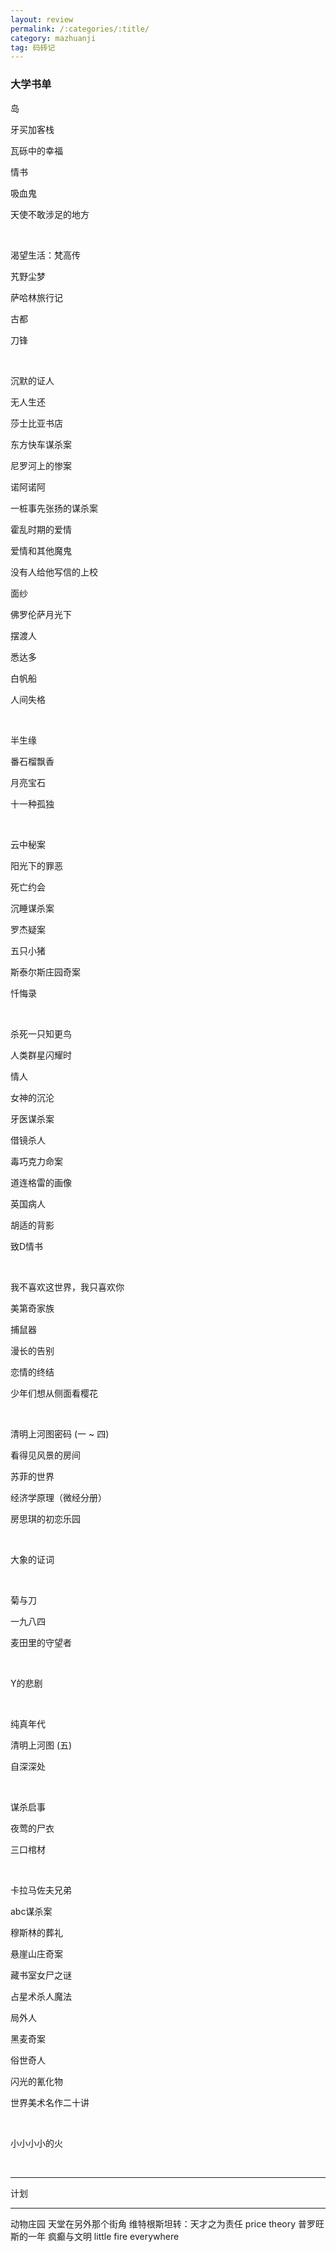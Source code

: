 ```yaml
---
layout: review
permalink: /:categories/:title/
category: mazhuanji
tag: 码砖记
---
```




### 大学书单

岛

牙买加客栈

瓦砾中的幸福

情书

吸血鬼

天使不敢涉足的地方

<br>

渴望生活：梵高传

艽野尘梦

萨哈林旅行记

古都

刀锋

<br>

沉默的证人

无人生还

莎士比亚书店

东方快车谋杀案

尼罗河上的惨案

诺阿诺阿

一桩事先张扬的谋杀案

霍乱时期的爱情

爱情和其他魔鬼

没有人给他写信的上校

面纱

佛罗伦萨月光下

摆渡人

悉达多

白帆船

人间失格

<br>

半生缘

番石榴飘香

月亮宝石

十一种孤独

<br>

云中秘案

阳光下的罪恶

死亡约会

沉睡谋杀案

罗杰疑案

五只小猪

斯泰尔斯庄园奇案

忏悔录

<br>

杀死一只知更鸟

人类群星闪耀时

情人

女神的沉沦

牙医谋杀案

借镜杀人

毒巧克力命案

道连格雷的画像

英国病人

胡适的背影

致D情书

<br>

我不喜欢这世界，我只喜欢你

美第奇家族

捕鼠器

漫长的告别

恋情的终结

少年们想从侧面看樱花

<br>

清明上河图密码 (一 ~ 四)

看得见风景的房间

苏菲的世界

经济学原理（微经分册）

房思琪的初恋乐园

<br>

大象的证词

<br>

菊与刀

一九八四

麦田里的守望者

<br>

Y的悲剧

<br>

纯真年代

清明上河图 (五)

自深深处

<br>

谋杀启事

夜莺的尸衣

三口棺材

<br>

卡拉马佐夫兄弟

abc谋杀案

穆斯林的葬礼

悬崖山庄奇案

藏书室女尸之谜

占星术杀人魔法

局外人

黑麦奇案

俗世奇人

闪光的氰化物

世界美术名作二十讲

<br>

小小小小的火

<br>

---

计划

---

动物庄园
天堂在另外那个街角
维特根斯坦转：天才之为责任
price theory
普罗旺斯的一年
疯癫与文明
little fire everywhere